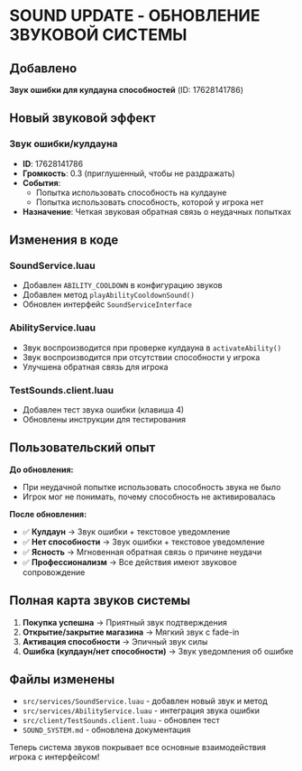 # SOUND UPDATE - ОБНОВЛЕНИЕ ЗВУКОВОЙ СИСТЕМЫ

## Добавлено
**Звук ошибки для кулдауна способностей** (ID: 17628141786)

## Новый звуковой эффект

### Звук ошибки/кулдауна
- **ID**: 17628141786
- **Громкость**: 0.3 (приглушенный, чтобы не раздражать)
- **События**:
  - Попытка использовать способность на кулдауне
  - Попытка использовать способность, которой у игрока нет
- **Назначение**: Четкая звуковая обратная связь о неудачных попытках

## Изменения в коде

### SoundService.luau
- Добавлен `ABILITY_COOLDOWN` в конфигурацию звуков
- Добавлен метод `playAbilityCooldownSound()`
- Обновлен интерфейс `SoundServiceInterface`

### AbilityService.luau
- Звук воспроизводится при проверке кулдауна в `activateAbility()`
- Звук воспроизводится при отсутствии способности у игрока
- Улучшена обратная связь для игрока

### TestSounds.client.luau
- Добавлен тест звука ошибки (клавиша 4)
- Обновлены инструкции для тестирования

## Пользовательский опыт

**До обновления:**
- При неудачной попытке использовать способность звука не было
- Игрок мог не понимать, почему способность не активировалась

**После обновления:**
- ✅ **Кулдаун** → Звук ошибки + текстовое уведомление
- ✅ **Нет способности** → Звук ошибки + текстовое уведомление  
- ✅ **Ясность** → Мгновенная обратная связь о причине неудачи
- ✅ **Профессионализм** → Все действия имеют звуковое сопровождение

## Полная карта звуков системы

1. **Покупка успешна** → Приятный звук подтверждения
2. **Открытие/закрытие магазина** → Мягкий звук с fade-in
3. **Активация способности** → Эпичный звук силы
4. **Ошибка (кулдаун/нет способности)** → Звук уведомления об ошибке

## Файлы изменены
- `src/services/SoundService.luau` - добавлен новый звук и метод
- `src/services/AbilityService.luau` - интеграция звука ошибки
- `src/client/TestSounds.client.luau` - обновлен тест
- `SOUND_SYSTEM.md` - обновлена документация

Теперь система звуков покрывает все основные взаимодействия игрока с интерфейсом!
